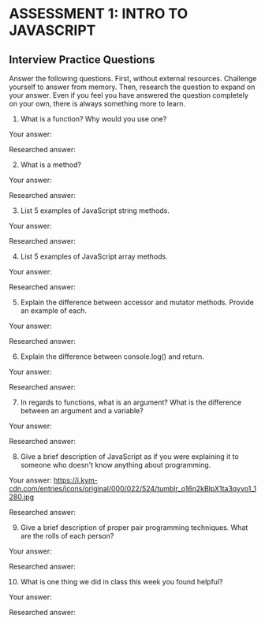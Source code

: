 # ASSESSMENT 1: INTRO TO JAVASCRIPT
## Interview Practice Questions

Answer the following questions. First, without external resources. Challenge yourself to answer from memory. Then, research the question to expand on your answer. Even if you feel you have answered the question completely on your own, there is always something more to learn.   

1. What is a function? Why would you use one?

  Your answer:

  Researched answer:


2. What is a method?

  Your answer:

  Researched answer:


3. List 5 examples of JavaScript string methods.

  Your answer:

  Researched answer:


4. List 5 examples of JavaScript array methods.

  Your answer:

  Researched answer:


5. Explain the difference between accessor and mutator methods. Provide an example of each.

  Your answer:

  Researched answer:


6. Explain the difference between console.log() and return.

  Your answer:

  Researched answer:


7. In regards to functions, what is an argument? What is the difference between an argument and a variable?

  Your answer:

  Researched answer:


8. Give a brief description of JavaScript as if you were explaining it to someone who doesn't know anything about programming.

  Your answer: 
  https://i.kym-cdn.com/entries/icons/original/000/022/524/tumblr_o16n2kBlpX1ta3qyvo1_1280.jpg

  Researched answer:


9. Give a brief description of proper pair programming techniques. What are the rolls of each person?

  Your answer:

  Researched answer:


10. What is one thing we did in class this week you found helpful?  

  Your answer:

  Researched answer:

